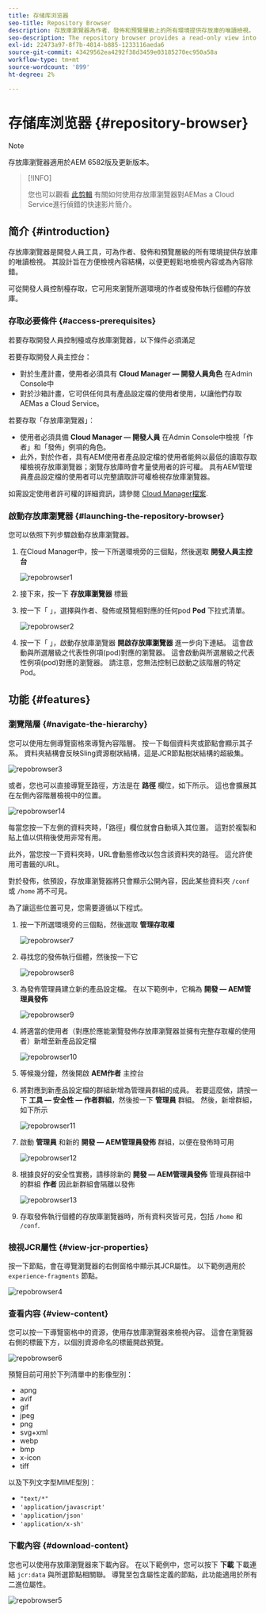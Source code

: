 ```yaml
---
title: 存储库浏览器
seo-title: Repository Browser
description: 存放庫瀏覽器為作者、發佈和預覽層級上的所有環境提供存放庫的唯讀檢視。
seo-description: The repository browser provides a read-only view into the repository for all environments on author, publish, and preview tiers.
exl-id: 22473a97-8f7b-4014-b885-1233116aeda6
source-git-commit: 43429562ea4292f38d3459e03185270ec950a58a
workflow-type: tm+mt
source-wordcount: '899'
ht-degree: 2%

---
```


# 存储库浏览器 {#repository-browser}

>[!NOTE]
>
>存放庫瀏覽器適用於AEM 6582版及更新版本。

>[!INFO]
>
>您也可以觀看 [此剪輯](https://experienceleague.adobe.com/docs/experience-manager-learn/cloud-service/debugging/debugging-aem-as-a-cloud-service/repository-browser.html) 有關如何使用存放庫瀏覽器對AEMas a Cloud Service進行偵錯的快速影片簡介。

## 简介 {#introduction}

存放庫瀏覽器是開發人員工具，可為作者、發佈和預覽層級的所有環境提供存放庫的唯讀檢視。 其設計旨在方便檢視內容結構，以便更輕鬆地檢視內容或為內容除錯。

可從開發人員控制檯存取，它可用來瀏覽所選環境的作者或發佈執行個體的存放庫。

### 存取必要條件 {#access-prerequisites}

若要存取開發人員控制檯或存放庫瀏覽器，以下條件必須滿足

若要存取開發人員主控台：

* 對於生產計畫，使用者必須具有 **Cloud Manager — 開發人員角色** 在Admin Console中
* 對於沙箱計畫，它可供任何具有產品設定檔的使用者使用，以讓他們存取AEMas a Cloud Service。

若要存取「存放庫瀏覽器」：

* 使用者必須具備 **Cloud Manager — 開發人員** 在Admin Console中檢視「作者」和「發佈」例項的角色。
* 此外，對於作者，具有AEM使用者產品設定檔的使用者能夠以最低的讀取存取權檢視存放庫瀏覽器；瀏覽存放庫時會考量使用者的許可權。 具有AEM管理員產品設定檔的使用者可以完整讀取許可權檢視存放庫瀏覽器。

如需設定使用者許可權的詳細資訊，請參閱 [Cloud Manager檔案](https://experienceleague.adobe.com/docs/experience-manager-cloud-manager/using/requirements/setting-up-users-and-roles.html).

### 啟動存放庫瀏覽器 {#launching-the-repository-browser}

您可以依照下列步驟啟動存放庫瀏覽器。

1. 在Cloud Manager中，按一下所選環境旁的三個點，然後選取 **開發人員主控台**

   ![repobrowser1](/help/implementing/developing/tools/assets/repobrowser1.png)

1. 接下來，按一下 **存放庫瀏覽器** 標籤
1. 按一下「 」，選擇與作者、發佈或預覽相對應的任何pod **Pod** 下拉式清單。

   ![repobrowser2](/help/implementing/developing/tools/assets/repobrowser2.png)

1. 按一下「 」，啟動存放庫瀏覽器 **開啟存放庫瀏覽器** 進一步向下連結。 這會啟動與所選層級之代表性例項(pod)對應的瀏覽器。 這會啟動與所選層級之代表性例項(pod)對應的瀏覽器。 請注意，您無法控制已啟動之該階層的特定Pod。

## 功能 {#features}

### 瀏覽階層 {#navigate-the-hierarchy}

您可以使用左側導覽窗格來導覽內容階層。 按一下每個資料夾或節點會顯示其子系。 資料夾結構會反映Sling資源樹狀結構，這是JCR節點樹狀結構的超級集。

![repobrowser3](/help/implementing/developing/tools/assets/repobrowser3.png)

或者，您也可以直接導覽至路徑，方法是在 **路徑** 欄位，如下所示。 這也會擴展其在左側內容階層檢視中的位置。

![repobrowser14](/help/implementing/developing/tools/assets/repobrowser14.png)

每當您按一下左側的資料夾時，「路徑」欄位就會自動填入其位置。 這對於複製和貼上值以供稍後使用非常有用。

此外，當您按一下資料夾時，URL會動態修改以包含該資料夾的路徑。 這允許使用可書籤的URL。

對於發佈，依預設，存放庫瀏覽器將只會顯示公開內容，因此某些資料夾 `/conf` 或 `/home` 將不可見。

為了讓這些位置可見，您需要遵循以下程式。

1. 按一下所選環境旁的三個點，然後選取 **管理存取權**

   ![repobrowser7](/help/implementing/developing/tools/assets/repobrowser7.png)

1. 尋找您的發佈執行個體，然後按一下它

   ![repobrowser8](/help/implementing/developing/tools/assets/repobrowser8.png)

1. 為發佈管理員建立新的產品設定檔。 在以下範例中，它稱為 **開發 — AEM管理員發佈**

   ![repobrowser9](/help/implementing/developing/tools/assets/repobrowser9.png)

1. 將適當的使用者（對應於應能瀏覽發佈存放庫瀏覽器並擁有完整存取權的使用者）新增至新產品設定檔

   ![repobrowser10](/help/implementing/developing/tools/assets/repobrowser10.png)

1. 等候幾分鐘，然後開啟 **AEM作者** 主控台
1. 將對應到新產品設定檔的群組新增為管理員群組的成員。 若要這麼做，請按一下 **工具 — 安全性 — 作者群組**，然後按一下 **管理員** 群組。 然後，新增群組，如下所示

   ![repobrowser11](/help/implementing/developing/tools/assets/repobrowser11.png)

1. 啟動 **管理員** 和新的 **開發 — AEM管理員發佈** 群組，以便在發佈時可用

   ![repobrowser12](/help/implementing/developing/tools/assets/repobrowser12.png)

1. 根據良好的安全性實務，請移除新的 **開發 — AEM管理員發佈** 管理員群組中的群組 **作者** 因此新群組會隔離以發佈

   ![repobrowser13](/help/implementing/developing/tools/assets/repobrowser13.png)

1. 存取發佈執行個體的存放庫瀏覽器時，所有資料夾皆可見，包括 `/home` 和 `/conf`.

### 檢視JCR屬性 {#view-jcr-properties}

按一下節點，會在導覽瀏覽器的右側窗格中顯示其JCR屬性。 以下範例適用於 `experience-fragments` 節點。

![repobrowser4](/help/implementing/developing/tools/assets/repobrowser41.png)

### 查看内容 {#view-content}

您可以按一下導覽窗格中的資源，使用存放庫瀏覽器來檢視內容。 這會在瀏覽器右側的標籤下方，以個別資源命名的標籤開啟預覽。

![repobrowser6](/help/implementing/developing/tools/assets/repobrowser61.png)

預覽目前可用於下列清單中的影像型別：

* apng
* avif
* gif
* jpeg
* png
* svg+xml
* webp
* bmp
* x-icon
* tiff

以及下列文字型MIME型別：

* `"text/*"`
* `'application/javascript'`
* `'application/json'`
* `'application/x-sh'`

### 下載內容 {#download-content}

您也可以使用存放庫瀏覽器來下載內容。 在以下範例中，您可以按下 **下載** 下載連結 `jcr:data` 與所選節點相關聯。 導覽至包含屬性定義的節點，此功能適用於所有二進位屬性。

![repobrowser5](/help/implementing/developing/tools/assets/repobrowser52.png)
